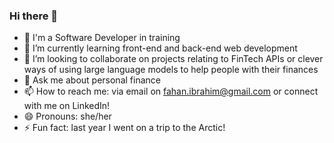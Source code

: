 ### Hi there 👋

- 🔭 I'm a Software Developer in training
- 🌱 I’m currently learning front-end and back-end web development 
- 👯 I’m looking to collaborate on projects relating to FinTech APIs or clever ways of using large language models to help people with their finances
- 💬 Ask me about personal finance
- 📫 How to reach me: via email on fahan.ibrahim@gmail.com or connect with me on LinkedIn! 
- 😄 Pronouns: she/her
- ⚡ Fun fact: last year I went on a trip to the Arctic! 

